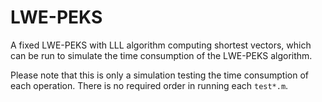 # LWE-PEKS

A fixed LWE-PEKS with LLL algorithm computing shortest vectors, which can be run to simulate the time consumption of the LWE-PEKS algorithm. 

Please note that this is only a simulation testing the time consumption of each operation. There is no required order in running each ```test*.m```. 
